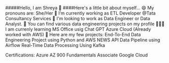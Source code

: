 #####Hello, I am Shreya 👋
####Here's a little bit about myself...
😄 My pronouns are: She/Her
🔭 I’m currently working as ETL Developer @Tata Consultancy Services
💬 I'm looking to work as Data Engineer or Data Analyst.
🤘 You can find various data engineering projects on my profile
🧑🏻‍🏫 I am currenly learning
            MS Office usig Chat GPT
            Azure Cloud (Already worked with AWS)
🤘 Here are my few projects:
End-To-End Data Engineering Project using Python and AWS
NEWS API Data Pipeline using Airflow
Real-Time Data Processing Using Kafka

Certifications:
    Azure AZ 900 Fundamentals
    Associate Google Cloud
